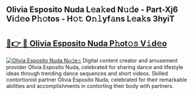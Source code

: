 ## Olivia Esposito Nuda L𝚎a𝚔ed N𝚞𝚍e - Part-Xj6 Vi𝚍𝚎o P𝚑𝚘tos - H𝚘𝚝 O𝚗𝚕yf𝚊ns L𝚎a𝚔s 3hyiT

# <h2><a href="http://kf1sens.oniu.top/?m=Olivia+Esposito+Nuda">🔗👉 🔴 Olivia Esposito Nuda P𝚑ot𝚘𝚜 V𝚒d𝚎o</a></h2>

[![Olivia Esposito Nuda Nu𝚍e𝚜](https://i.imgur.com/0qMVB7G.gif)](http://kf1sens.oniu.top/?m=Olivia+Esposito+Nuda)
Digital content creator and amusement provider Olivia Esposito Nuda, celebrated for sharing dance and lifestyle ideas through trending dance sequences and short videos. Skilled contortionist partner Olivia Esposito Nuda, celebrated for their remarkable abilities and accomplishments in contorting their body with partners.  
